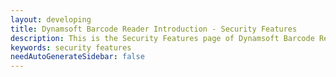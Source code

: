 ```yaml
---
layout: developing
title: Dynamsoft Barcode Reader Introduction - Security Features
description: This is the Security Features page of Dynamsoft Barcode Reader Introduction.
keywords: security features
needAutoGenerateSidebar: false
---
```

